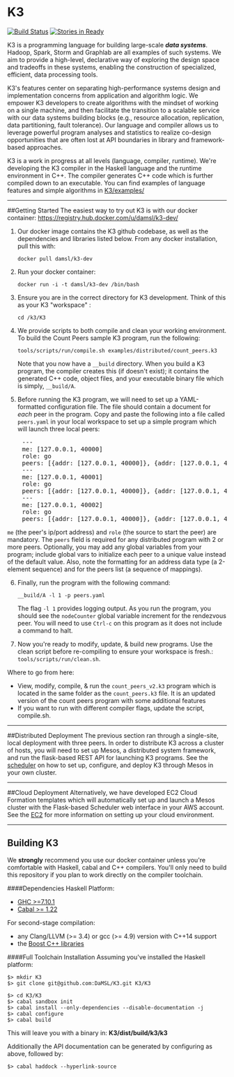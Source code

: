 K3
==========

[![Build Status](https://api.shippable.com/projects/5451c2f844927f89db3e42eb/badge?branchName=master)](https://app.shippable.com/projects/5451c2f844927f89db3e42eb/builds/latest)
[![Stories in Ready](https://badge.waffle.io/damsl/k3-core.png?label=ready&title=Ready)](https://waffle.io/damsl/k3-core)

K3 is a programming language for building large-scale **_data systems_**. Hadoop, Spark, Storm and Graphlab are all examples of such systems. We aim to provide a high-level, declarative way of exploring the design space and tradeoffs in these systems, enabling the construction of specialized, efficient, data processing tools.

K3's features center on separating high-performance systems design and implementation concerns from application and algorithm logic. We empower K3 developers to create algorithms with the mindset of working on a single machine, and then facilitate the transition to a scalable service with our data systems building blocks (e.g., resource allocation, replication, data partitioning, fault tolerance). Our language and compiler allows us to leverage powerful program analyses and statistics to realize co-design opportunities that are often lost at API boundaries in library and framework-based approaches.

K3 is a work in progress at all levels (language, compiler, runtime). We're developing the K3 compiler in the Haskell language and the runtime environment in C++. The compiler generates C++ code which is further compiled down to an executable. You can find examples of language features and simple algorithms in [K3/examples/](examples/)

---
##Getting Started
The easiest way to try out K3 is with our docker container:
https://registry.hub.docker.com/u/damsl/k3-dev/

1. Our docker image contains the K3 github codebase, as well as the dependencies and libraries listed below. From any docker installation, pull this with:

    `docker pull damsl/k3-dev`

2. Run your docker container:

    `docker run -i -t damsl/k3-dev /bin/bash`

3. Ensure you are in the correct directory for K3 development. Think of this as your K3 "workspace" :

    `cd /k3/K3`

4.  We provide scripts to both compile and clean your working environment. To build the Count Peers sample K3 program, run the following:

    `tools/scripts/run/compile.sh examples/distributed/count_peers.k3`

    Note that you now have a `__build` directory. When you build a K3 program, the compiler creates this (if doesn't exist); it contains the generated C++ code, object files, and your executable binary file which is simply,  `__build/A`.

5. Before running the K3 program, we will need to set up a YAML-formatted configuration file. The file should contain a document for <i>each</i> peer in the program. Copy and paste the following into a file called `peers.yaml` in your local workspace to set up a simple program which will launch three local peers:

<pre>
    ---
    me: [127.0.0.1, 40000]
    role: go
    peers: [{addr: [127.0.0.1, 40000]}, {addr: [127.0.0.1, 40001]}, {addr: [127.0.0.1, 40002]}]
    ---
    me: [127.0.0.1, 40001]
    role: go
    peers: [{addr: [127.0.0.1, 40000]}, {addr: [127.0.0.1, 40001]}, {addr: [127.0.0.1, 40002]}]
    ---
    me: [127.0.0.1, 40002]
    role: go
    peers: [{addr: [127.0.0.1, 40000]}, {addr: [127.0.0.1, 40001]}, {addr: [127.0.0.1, 40002]}]</pre>
 
`me` (the peer's ip/port address) and `role` (the source to start the peer) are mandatory. The `peers` field is required for any distributed program with 2 or more peers. Optionally, you may add any global variables from your program; include global vars to initialize each peer to a unique value instead of the default value. Also, note the formatting for an address data type (a 2-element sequence) and for the peers list (a sequence of mappings).

6. Finally, run the program with the following command:

    `__build/A -l 1 -p peers.yaml`

    The flag `-l 1` provides logging output. As  you run the program, you should see the `nodeCounter` global variable increment for the rendezvous peer. You will need to use `Ctrl-c` on this program as it does not include a command to halt.

7. Now you're ready to modify, update, & build new programs. Use the clean script before re-compiling to ensure your workspace is fresh.: `tools/scripts/run/clean.sh`.  

Where to go from here:
- View, modify, compile, & run the `count_peers_v2.k3` program which is located in the same folder as the `count_peers.k3` file. It is an updated version of the count peers program with some additional features
- If you want to run with different compiler flags, update the script, compile.sh.



---
##Distributed Deployment
The previous section ran through a single-site, local deployment with three peers. In order to distribute K3 across a cluster of hosts, you will need to set up Mesos, a distributed system framework, and run the flask-based REST API for launching K3 programs. See the [scheduler](https://github.com/DaMSL/K3/tree/development/tools/scheduler/scheduler) on how to set up, configure, and deploy K3 through Mesos in your own cluster.

---
##Cloud Deployment
Alternatively, we have developed EC2 Cloud Formation templates which will automatically set up and launch a Mesos cluster with the Flask-based Scheduler web interface in your AWS account. See the [EC2](https://github.com/DaMSL/K3/tree/development/tools/scheduler/ec2) for more information on setting up your cloud environment.

---
## Building K3
We **strongly** recommend you use our docker container unless you're comfortable with Haskell, cabal and C++ compilers. You'll only need to build this repository if you plan to work directly on the compiler toolchain.

####Dependencies
Haskell Platform:

 - [GHC >=7.10.1](http://www.haskell.org/ghc/download_ghc_7_10_1) 
 - [Cabal >= 1.22](http://www.haskell.org/cabal/)

For second-stage compilation:

 - any Clang/LLVM (>= 3.4) or gcc (>= 4.9) version with C++14 support
 - the [Boost C++ libraries](http://www.boost.org/)

####Full Toolchain Installation
Assuming you've installed the Haskell platform:

    $> mkdir K3
    $> git clone git@github.com:DaMSL/K3.git K3/K3

    $> cd K3/K3
    $> cabal sandbox init
    $> cabal install --only-dependencies --disable-documentation -j
    $> cabal configure
    $> cabal build

This will leave you with a binary in: **K3/dist/build/k3/k3**

Additionally the API documentation can be generated by configuring as above,
followed by:

    $> cabal haddock --hyperlink-source

